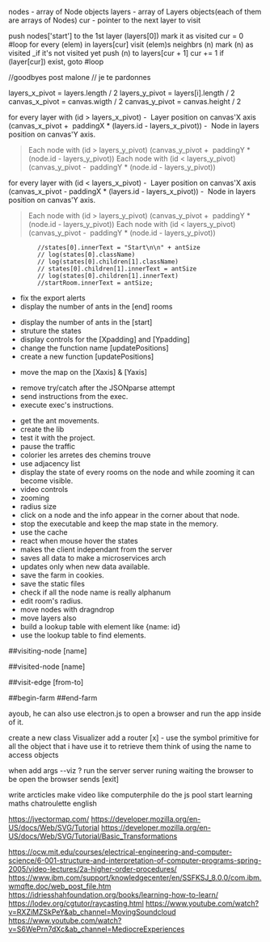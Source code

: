 nodes - array of Node objects
layers - array of Layers objects(each of them are arrays of Nodes)
cur - pointer to the next layer to visit

push nodes['start'] to the 1st layer (layers[0])
mark it as visited
cur = 0
#loop
for every (elem) in layers[cur]
	visit (elem)s neighbrs (n)
		mark (n) as visited _if it's not visited yet
		push (n) to layers[cur + 1]
cur += 1
if (layer[cur]) exist, goto #loop

//goodbyes post malone
// je te pardonnes



layers_x_pivot = layers.length / 2
layers_y_pivot = layers[i].length / 2
canvas_x_pivot = canvas.wigth / 2
canvas_y_pivot = canvas.height / 2


for every layer with (id > layers_x_pivot)
-  Layer position on canvas'X axis
(canvas_x_pivot +  paddingX * (layers.id - layers_x_pivot))
-  Node in layers position on canvas'Y axis.
> Each node with (id > layers_y_pivot)
(canvas_y_pivot +  paddingY * (node.id - layers_y_pivot))
> Each node with (id < layers_y_pivot)
(canvas_y_pivot -  paddingY * (node.id - layers_y_pivot)) 

for every layer with (id < layers_x_pivot)
-  Layer position on canvas'X axis
(canvas_x_pivot - paddingX * (layers.id - layers_x_pivot))
-  Node in layers position on canvas'Y axis.
> Each node with (id > layers_y_pivot)
(canvas_y_pivot +  paddingY * (node.id - layers_y_pivot))
> Each node with (id < layers_y_pivot)
(canvas_y_pivot -  paddingY * (node.id - layers_y_pivot))





			//states[0].innerText = "Start\n\n" + antSize
			// log(states[0].className)
			// log(states[0].children[1].className)
			// states[0].children[1].innerText = antSize
			// log(states[0].children[1].innerText)
			//startRoom.innerText = antSize;



- fix the export alerts
- display the number of ants in the [end] rooms
+ display the number of ants in the [start] 
+ struture the states
+ display controls for the [Xpadding] and [Ypadding]
+ change the function name [updatePositions]
+ create a new function [updatePositions]
- move the map on the [Xaxis] & [Yaxis]
+ remove try/catch after the JSONparse attempt
+ send instructions from the exec.
+ execute exec's instructions.
- get the ant movements.
- create the lib
- test it with the project.
- pause the traffic
- colorier les arretes des chemins trouve
- use adjacency list
- display the state of every rooms on the node and while zooming it can become visible.
- video controls
- zooming
- radius size
- click on a node and the info appear in the corner about that node.
- stop the executable and keep the map state in the memory.
- use the cache
- react when mouse hover the states
- makes the client independant from the server
- saves all data to make a microservices arch
- updates only when new data available.
- save the farm in cookies.
- save the static files
- check if all the node name is really alphanum
- edit room's radius.
- move nodes with dragndrop
- move layers also
- build a lookup table with element like {name: id}
- use the lookup table to find elements.

##visiting-node [name]

##visited-node [name]

##visit-edge [from-to]

##begin-farm
##end-farm

ayoub, he can also use electron.js to open a browser
and run the app inside of it.

create a new class Visualizer
add a router
[x] - use the symbol primitive for all the object that i have
use it to retrieve them
think of using the name to access objects

when add args --viz ?
	run the server
	server runing
	waiting the browser to be open
	the browser sends [exit]






write arcticles
make video like computerphile
do the js pool
start learning maths
chatroulette
english


https://jvectormap.com/
https://developer.mozilla.org/en-US/docs/Web/SVG/Tutorial
https://developer.mozilla.org/en-US/docs/Web/SVG/Tutorial/Basic_Transformations



https://ocw.mit.edu/courses/electrical-engineering-and-computer-science/6-001-structure-and-interpretation-of-computer-programs-spring-2005/video-lectures/2a-higher-order-procedures/
https://www.ibm.com/support/knowledgecenter/en/SSFKSJ_8.0.0/com.ibm.wmqfte.doc/web_post_file.htm
https://idriesshahfoundation.org/books/learning-how-to-learn/
https://lodev.org/cgtutor/raycasting.html
https://www.youtube.com/watch?v=RXZiMZSkPeY&ab_channel=MovingSoundcloud
https://www.youtube.com/watch?v=S6WePrn7dXc&ab_channel=MediocreExperiences
